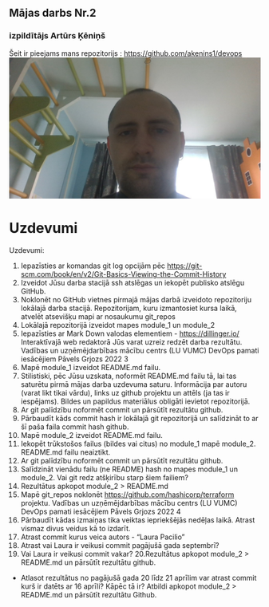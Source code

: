 ## Mājas darbs Nr.2
### izpildītājs Artūrs Ķēniņš

Šeit ir pieejams mans repozitorijs : https://github.com/akenins1/devops
[![MyGitHub](https://github.com/akenins1/devops/blob/main/WIN_20220427_16_42_52_Pro.jpg?raw=true)](https://github.com/akenins1/devops)

# Uzdevumi

Uzdevumi:
1. Iepazīsties ar komandas git log opcijām pēc
https://git-scm.com/book/en/v2/Git-Basics-Viewing-the-Commit-History
2. Izveidot Jūsu darba stacijā ssh atslēgas un iekopēt publisko atslēgu GitHub.
3. Noklonēt no GitHub vietnes pirmajā mājas darbā izveidoto repozitoriju
lokālajā darba stacijā. Repozitorijam, kuru izmantosiet kursa laikā, atvelēt
atsevišķu mapi ar nosaukumu git_repos
4. Lokālajā repozitorijā izveidot mapes module_1 un module_2
5. Iepazīsties ar Mark Down valodas elementiem - https://dillinger.io/
Interaktīvajā web redaktorā Jūs varat uzreiz redzēt darba rezultātu.
Vadības un uzņēmējdarbības mācību centrs (LU VUMC)
DevOps pamati iesācējiem
Pāvels Grjozs
 2022
3
6. Mapē module_1 izveidot README.md failu.
7. Stilistiski, pēc Jūsu uzskata, noformēt README.md failu tā, lai tas saturētu
pirmā mājas darba uzdevuma saturu. Informācija par autoru (varat likt tikai
vārdu), links uz github projektu un attēls (ja tas ir iespējams). Bildes un papildus
materiālus obligāti ievietot repozitorijā.
8. Ar git palīdzību noformēt commit un pārsūtīt rezultātu github.
9. Pārbaudīt kāds commit hash ir lokālajā git repozitorijā un salīdzināt to ar šī
paša faila commit hash github.
10. Mapē module_2 izveidot README.md failu.
11. Iekopēt trūkstošos failus (bildes vai citus) no module_1 mapē module_2.
README.md failu neaiztikt.
12. Ar git palīdzību noformēt commit un pārsūtīt rezultātu github.
13. Salīdzināt vienādu failu (ne README) hash no mapes module_1 un
module_2. Vai git redz atšķirību starp šiem failiem?
14. Rezultātus apkopot module_2 > README.md
15. Mapē git_repos noklonēt https://github.com/hashicorp/terraform projektu.
Vadības un uzņēmējdarbības mācību centrs (LU VUMC)
DevOps pamati iesācējiem
Pāvels Grjozs
 2022
4
16. Pārbaudīt kādas izmaiņas tika veiktas iepriekšējās nedēļas laikā. Atrast
vismaz divus veidus kā to izdarīt.
17. Atrast commit kurus veica autors - “Laura Pacilio”
18. Atrast vai Laura ir veikusi commit pagājušā gada septembrī?
19. Vai Laura ir veikusi commit vakar?
20.Rezultātus apkopot module_2 > README.md un pārsūtīt rezultātu github.
* Atlasot rezultātus no pagājušā gada 20 līdz 21 aprīlim var atrast commit kurš
ir datēts ar 16 aprīli? Kāpēc tā ir? Atbildi apkopot module_2 > README.md un
pārsūtīt rezultātu Github.